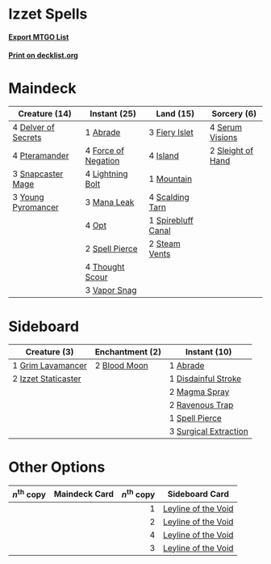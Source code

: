 # Izzet Spells

#### [Export MTGO List](../collection/Izzet%20Spells/Izzet%20Spells.txt)
#### [Print on decklist.org](http://decklist.org/?deckmain=1%09Abrade%0A4%09Delver%20of%20Secrets%0A3%09Fiery%20Islet%0A4%09Force%20of%20Negation%0A4%09Island%0A4%09Lightning%20Bolt%0A3%09Mana%20Leak%0A1%09Mountain%0A4%09Opt%0A4%09Pteramander%0A4%09Scalding%20Tarn%0A4%09Serum%20Visions%0A2%09Sleight%20of%20Hand%0A3%09Snapcaster%20Mage%0A2%09Spell%20Pierce%0A1%09Spirebluff%20Canal%0A2%09Steam%20Vents%0A4%09Thought%20Scour%0A3%09Vapor%20Snag%0A3%09Young%20Pyromancer&deckside=1%09Abrade%0A2%09Blood%20Moon%0A1%09Disdainful%20Stroke%0A1%09Grim%20Lavamancer%0A2%09Izzet%20Staticaster%0A2%09Magma%20Spray%0A2%09Ravenous%20Trap%0A1%09Spell%20Pierce%0A3%09Surgical%20Extraction)
# Maindeck

|                                        Creature (14)                                         |                                         Instant (25)                                         |                                          Land (15)                                          |                                        Sorcery (6)                                        |
|----------------------------------------------------------------------------------------------|----------------------------------------------------------------------------------------------|---------------------------------------------------------------------------------------------|-------------------------------------------------------------------------------------------|
|4 [Delver of Secrets](http://gatherer.wizards.com/Pages/Card/Details.aspx?multiverseid=226749)|1 [Abrade](http://gatherer.wizards.com/Pages/Card/Details.aspx?multiverseid=430772)           |3 [Fiery Islet](http://gatherer.wizards.com/Pages/Card/Details.aspx?multiverseid=464187)     |4 [Serum Visions](http://gatherer.wizards.com/Pages/Card/Details.aspx?multiverseid=50145)  |
|4 [Pteramander](http://gatherer.wizards.com/Pages/Card/Details.aspx?multiverseid=457191)      |4 [Force of Negation](http://gatherer.wizards.com/Pages/Card/Details.aspx?multiverseid=464001)|4 [Island](http://gatherer.wizards.com/Pages/Card/Details.aspx?multiverseid=439857)          |2 [Sleight of Hand](http://gatherer.wizards.com/Pages/Card/Details.aspx?multiverseid=25557)|
|3 [Snapcaster Mage](http://gatherer.wizards.com/Pages/Card/Details.aspx?multiverseid=227676)  |4 [Lightning Bolt](http://gatherer.wizards.com/Pages/Card/Details.aspx?multiverseid=806)      |1 [Mountain](http://gatherer.wizards.com/Pages/Card/Details.aspx?multiverseid=439859)        |                                                                                           |
|3 [Young Pyromancer](http://gatherer.wizards.com/Pages/Card/Details.aspx?multiverseid=426592) |3 [Mana Leak](http://gatherer.wizards.com/Pages/Card/Details.aspx?multiverseid=45242)         |4 [Scalding Tarn](http://gatherer.wizards.com/Pages/Card/Details.aspx?multiverseid=405107)   |                                                                                           |
|                                                                                              |4 [Opt](http://gatherer.wizards.com/Pages/Card/Details.aspx?multiverseid=442948)              |1 [Spirebluff Canal](http://gatherer.wizards.com/Pages/Card/Details.aspx?multiverseid=417822)|                                                                                           |
|                                                                                              |2 [Spell Pierce](http://gatherer.wizards.com/Pages/Card/Details.aspx?multiverseid=425876)     |2 [Steam Vents](http://gatherer.wizards.com/Pages/Card/Details.aspx?multiverseid=405109)     |                                                                                           |
|                                                                                              |4 [Thought Scour](http://gatherer.wizards.com/Pages/Card/Details.aspx?multiverseid=380203)    |                                                                                             |                                                                                           |
|                                                                                              |3 [Vapor Snag](http://gatherer.wizards.com/Pages/Card/Details.aspx?multiverseid=249373)       |                                                                                             |                                                                                           |


# Sideboard

|                                         Creature (3)                                         |                                   Enchantment (2)                                    |                                          Instant (10)                                          |
|----------------------------------------------------------------------------------------------|--------------------------------------------------------------------------------------|------------------------------------------------------------------------------------------------|
|1 [Grim Lavamancer](http://gatherer.wizards.com/Pages/Card/Details.aspx?multiverseid=430589)  |2 [Blood Moon](http://gatherer.wizards.com/Pages/Card/Details.aspx?multiverseid=45386)|1 [Abrade](http://gatherer.wizards.com/Pages/Card/Details.aspx?multiverseid=430772)             |
|2 [Izzet Staticaster](http://gatherer.wizards.com/Pages/Card/Details.aspx?multiverseid=253638)|                                                                                      |1 [Disdainful Stroke](http://gatherer.wizards.com/Pages/Card/Details.aspx?multiverseid=420705)  |
|                                                                                              |                                                                                      |2 [Magma Spray](http://gatherer.wizards.com/Pages/Card/Details.aspx?multiverseid=426843)        |
|                                                                                              |                                                                                      |2 [Ravenous Trap](http://gatherer.wizards.com/Pages/Card/Details.aspx?multiverseid=197537)      |
|                                                                                              |                                                                                      |1 [Spell Pierce](http://gatherer.wizards.com/Pages/Card/Details.aspx?multiverseid=425876)       |
|                                                                                              |                                                                                      |3 [Surgical Extraction](http://gatherer.wizards.com/Pages/Card/Details.aspx?multiverseid=397706)|


# Other Options

|*n*<sup>th</sup> copy|Maindeck Card|*n*<sup>th</sup> copy|                                        Sideboard Card                                        |
|---------------------|-------------|--------------------:|----------------------------------------------------------------------------------------------|
|                     |             |                    1|[Leyline of the Void](http://gatherer.wizards.com/Pages/Card/Details.aspx?multiverseid=107682)|
|                     |             |                    2|[Leyline of the Void](http://gatherer.wizards.com/Pages/Card/Details.aspx?multiverseid=107682)|
|                     |             |                    4|[Leyline of the Void](http://gatherer.wizards.com/Pages/Card/Details.aspx?multiverseid=107682)|
|                     |             |                    3|[Leyline of the Void](http://gatherer.wizards.com/Pages/Card/Details.aspx?multiverseid=107682)|

